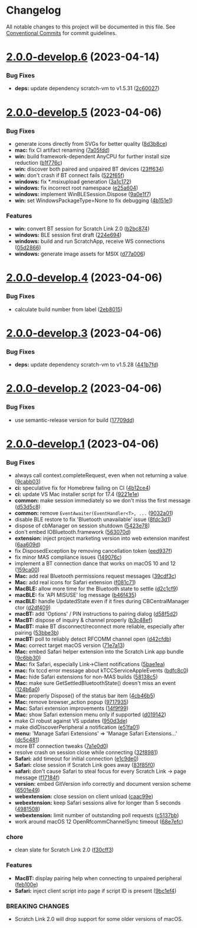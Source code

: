 # Changelog

All notable changes to this project will be documented in this file. See
[Conventional Commits](https://conventionalcommits.org) for commit guidelines.

# [2.0.0-develop.6](https:/home/circleci/project/semantic-release-remote/compare/v2.0.0-develop.5...v2.0.0-develop.6) (2023-04-14)


### Bug Fixes

* **deps:** update dependency scratch-vm to v1.5.31 ([2c60027](https:/home/circleci/project/semantic-release-remote/commit/2c60027674e6cb3f0942d2c380b01b765bef12f8))

# [2.0.0-develop.5](https:/home/circleci/project/semantic-release-remote/compare/v2.0.0-develop.4...v2.0.0-develop.5) (2023-04-06)


### Bug Fixes

* generate icons directly from SVGs for better quality ([8d3b8ce](https:/home/circleci/project/semantic-release-remote/commit/8d3b8ce38a1000552d92bdce7da1cf98fbd9b134))
* **mac:** fix CI artifact renaming ([7a05fdd](https:/home/circleci/project/semantic-release-remote/commit/7a05fdda50fc7a498bbdc6d4068cf305177669b7))
* **win:** build framework-dependent AnyCPU for further install size reduction ([b1f776c](https:/home/circleci/project/semantic-release-remote/commit/b1f776c19f07652ea09c3152325a35578f9fdcf1))
* **win:** discover both paired and unpaired BT devices ([23ff634](https:/home/circleci/project/semantic-release-remote/commit/23ff634560930041ebb66ae6476839825bb713ba))
* **win:** don't crash if BT connect fails ([522f65f](https:/home/circleci/project/semantic-release-remote/commit/522f65f199741e2e704f716952a2db8c7508640f))
* **windows:** fix *.msixupload generation ([3a1c172](https:/home/circleci/project/semantic-release-remote/commit/3a1c1727bcfbe46aa549a4c15b3b0f7e750b0527))
* **windows:** fix incorrect root namespace ([e25a604](https:/home/circleci/project/semantic-release-remote/commit/e25a604be0238ef3501447df411c7816aea31f26))
* **windows:** implement WinBLESession.Dispose ([9a0e1f7](https:/home/circleci/project/semantic-release-remote/commit/9a0e1f7ec1202ae24abc5ca988c4fa54c822bffd))
* **win:** set WindowsPackageType=None to fix debugging ([4b151e1](https:/home/circleci/project/semantic-release-remote/commit/4b151e1884915a39f059d696a968557f04e4ff7b))


### Features

* **win:** convert BT session for Scratch Link 2.0 ([b2bc874](https:/home/circleci/project/semantic-release-remote/commit/b2bc874b7dea108b10fe2eaa4cd8cdd42a1b4f76))
* **windows:** BLE session first draft ([224e694](https:/home/circleci/project/semantic-release-remote/commit/224e6948749997395102f2c2de2e12163627c37a))
* **windows:** build and run ScratchApp, receive WS connections ([05d2866](https:/home/circleci/project/semantic-release-remote/commit/05d2866f2bca7f3bee8af67e0769458b7c4399e9))
* **windows:** generate image assets for MSIX ([d77a006](https:/home/circleci/project/semantic-release-remote/commit/d77a0064a0cd25bac8b8b2b7e3c7d0b146ead69a))

# [2.0.0-develop.4](https:/home/circleci/project/semantic-release-remote/compare/v2.0.0-develop.3...v2.0.0-develop.4) (2023-04-06)


### Bug Fixes

* calculate build number from label ([2eb8015](https:/home/circleci/project/semantic-release-remote/commit/2eb8015d457263111219f2fc4a5e7d5505c6efb4))

# [2.0.0-develop.3](https:/home/circleci/project/semantic-release-remote/compare/v2.0.0-develop.2...v2.0.0-develop.3) (2023-04-06)


### Bug Fixes

* **deps:** update dependency scratch-vm to v1.5.28 ([441b7fd](https:/home/circleci/project/semantic-release-remote/commit/441b7fdf3572b093d3b4c0c1022e5472dbcdaff9))

# [2.0.0-develop.2](https:/home/circleci/project/semantic-release-remote/compare/v2.0.0-develop.1...v2.0.0-develop.2) (2023-04-06)


### Bug Fixes

* use semantic-release version for build ([17709dd](https:/home/circleci/project/semantic-release-remote/commit/17709dd709a59a1b4d5fa10b4a4ed50834ffd893))

# [2.0.0-develop.1](https:/home/circleci/project/semantic-release-remote/compare/v1.4.0...v2.0.0-develop.1) (2023-04-06)


### Bug Fixes

* always call context.completeRequest, even when not returning a value ([9cabb03](https:/home/circleci/project/semantic-release-remote/commit/9cabb03495b089cdc23fb257a0c3fea7e603c225))
* **ci:** speculative fix for Homebrew failing on CI ([4b12ce4](https:/home/circleci/project/semantic-release-remote/commit/4b12ce4d1501eaea92ee76c1e11fc808ccc7ad11))
* **ci:** update VS Mac installer script for 17.4 ([9221e1e](https:/home/circleci/project/semantic-release-remote/commit/9221e1e68a0c5cb8e35777c914fd9e17e954a5d7))
* **common:** make session immediately so we don't miss the first message ([d53d5c8](https:/home/circleci/project/semantic-release-remote/commit/d53d5c8a9dd02563c5e75208cfc7125386d5f85a))
* **common:** remove `EventAwaiter(EventHandler<T>, ...` ([9032a01](https:/home/circleci/project/semantic-release-remote/commit/9032a013c8b5dc967f5a53a50546499b55af6b55))
* disable BLE restore to fix 'Bluetooth unavailable' issue ([8fdc3d1](https:/home/circleci/project/semantic-release-remote/commit/8fdc3d166edb6fb49b25ed2f467a0f77227dc630))
* dispose of cbManager on session shutdown ([5423e78](https:/home/circleci/project/semantic-release-remote/commit/5423e7800ba21bdb50874d23a88d0cee64c2c54d))
* don't embed IOBluetooth.framework ([563070d](https:/home/circleci/project/semantic-release-remote/commit/563070d67e5a88cc96a196759f2d2b59b0f4706b))
* **extension:** inject project marketing version into web extension manifest ([6aa609d](https:/home/circleci/project/semantic-release-remote/commit/6aa609d100961b7f74f4345c28137393988a2835))
* fix DisposedException by removing cancellation token ([eed937f](https:/home/circleci/project/semantic-release-remote/commit/eed937fd185f58295733e63dc8879a32e5a5ee10))
* fix minor MAS compliance issues ([149076c](https:/home/circleci/project/semantic-release-remote/commit/149076c07aa6c6e725e09130ee23a397b3e6e9eb))
* implement a BT connection dance that works on macOS 10 and 12 ([159ca00](https:/home/circleci/project/semantic-release-remote/commit/159ca006789956de12e4282b2d088217eb5bb17a))
* **Mac:** add real Bluetooth permissions request messages ([39cdf3c](https:/home/circleci/project/semantic-release-remote/commit/39cdf3cd509a1c475dbc80b08d919607a6ac1f22))
* **Mac:** add real icons for Safari extension ([f081c71](https:/home/circleci/project/semantic-release-remote/commit/f081c7130d97a86f55259bd76eef4fdd51bd1856))
* **MacBLE:** allow more time for the Bluetooth state to settle ([d2c1cf9](https:/home/circleci/project/semantic-release-remote/commit/d2c1cf97845060e88a00d69a66c13580abb7c74e))
* **macBLE:** fix 'API MISUSE' log message ([b46f435](https:/home/circleci/project/semantic-release-remote/commit/b46f4359f6ed9feb8734cfbc66d9936af6303201))
* **macBLE:** handle UpdatedState even if it fires during CBCentralManager ctor ([d2df409](https:/home/circleci/project/semantic-release-remote/commit/d2df40995861311b02875c03c2f2151038e3c8e5))
* **macBT:** add 'Options' / PIN instructions to pairing dialog ([d58f5d2](https:/home/circleci/project/semantic-release-remote/commit/d58f5d243aeafb7756c987350b439b698c7eaa7d))
* **MacBT:** dispose of inquiry & channel properly ([b3c48ef](https:/home/circleci/project/semantic-release-remote/commit/b3c48ef1662a93776e68181a5e745a4b88b9670d))
* **MacBT:** make BT disconnect/reconnect more reliable, especially after pairing ([53bbe3b](https:/home/circleci/project/semantic-release-remote/commit/53bbe3b6e39fc9b27bf11119c888c4b36a39771c))
* **macBT:** poll to reliably detect RFCOMM channel open ([d42cfdb](https:/home/circleci/project/semantic-release-remote/commit/d42cfdb63751ce511f2053ff4130e2a41b99a751))
* **Mac:** correct target macOS version ([71e7a13](https:/home/circleci/project/semantic-release-remote/commit/71e7a1303397c7138604131c89bbdcf5793adc9a))
* **Mac:** embed Safari helper extension into the Scratch Link app bundle ([9c6bb30](https:/home/circleci/project/semantic-release-remote/commit/9c6bb30273b4597e1e3ddd451167cffe6231a854))
* **Mac:** fix Safari, especially Link->Client notifications ([5bae1ea](https:/home/circleci/project/semantic-release-remote/commit/5bae1ea319dd96eed6a92074a1ba59ecdaca89ca))
* **mac:** fix tccd error message about kTCCServiceAppleEvents ([bdfc8c0](https:/home/circleci/project/semantic-release-remote/commit/bdfc8c08a6caae205e599b9cca28aedc627d1589))
* **Mac:** hide Safari extensions for non-MAS builds ([58138c5](https:/home/circleci/project/semantic-release-remote/commit/58138c5c89d17ff6d4dfd40d1bfa3ad95c88f27b))
* **Mac:** make sure GetSettledBluetoothState() doesn't miss an event ([124b6a0](https:/home/circleci/project/semantic-release-remote/commit/124b6a0cef58bd027249656ac4d183f76454d8f5))
* **Mac:** properly Dispose() of the status bar item ([4cb46b5](https:/home/circleci/project/semantic-release-remote/commit/4cb46b56588d74cd8cf54e79f36a7a6fafe53f59))
* **Mac:** remove browser_action popup ([9717935](https:/home/circleci/project/semantic-release-remote/commit/971793558fdf949622c79e28db93dd43083c8938))
* **Mac:** Safari extension improvements ([14f9f99](https:/home/circleci/project/semantic-release-remote/commit/14f9f99b8cb25e7704e53f31f6589f7205b4c66a))
* **Mac:** show Safari extension menu only if supported ([d019142](https:/home/circleci/project/semantic-release-remote/commit/d01914241789fc639def818f8553799b2915c198))
* make CI robust against VS updates ([950d3de](https:/home/circleci/project/semantic-release-remote/commit/950d3deb307226403b537874cadb1f64d2886ac6))
* make didDiscoverPeripheral a notification ([e51fa01](https:/home/circleci/project/semantic-release-remote/commit/e51fa01b799fcc2c9030a66c4bfe448f4aabbc08))
* **menu:** 'Manage Safari Extensions' => 'Manage Safari Extensions...' ([dc5c481](https:/home/circleci/project/semantic-release-remote/commit/dc5c48127842be5e3f756f077a0d1e284d1002e8))
* more BT connection tweaks ([7a1e0d0](https:/home/circleci/project/semantic-release-remote/commit/7a1e0d014a05f3af968d998c2caf888987501618))
* resolve crash on session close while connecting ([32f8981](https:/home/circleci/project/semantic-release-remote/commit/32f89814873eb19045cffcfe40a3c96f70bce54b))
* **Safari:** add timeout for initial connection ([e1c9de0](https:/home/circleci/project/semantic-release-remote/commit/e1c9de00f1dbf55c1da8bd2bd935f23015b34450))
* **Safari:** close session if Scratch Link goes away ([83f85f0](https:/home/circleci/project/semantic-release-remote/commit/83f85f028996d12e2a7d6f2b6c4f93608d60bef8))
* **safari:** don't cause Safari to steal focus for every Scratch Link -> page message ([f17184f](https:/home/circleci/project/semantic-release-remote/commit/f17184f5a1e163232a0ee76133cd2953bb382a0d))
* **version:** embed GitVersion info correctly and document version scheme ([6501e49](https:/home/circleci/project/semantic-release-remote/commit/6501e49073ac852e71ccd048973fb7b5a383c506))
* **webextension:** close session on client unload ([caac99e](https:/home/circleci/project/semantic-release-remote/commit/caac99e9c0fa15a940642dc5c9063dba45a40b5f))
* **webextension:** keep Safari sessions alive for longer than 5 seconds ([4981508](https:/home/circleci/project/semantic-release-remote/commit/498150869982c3d21f5463cf646e337fd789b970))
* **webextension:** limit number of outstanding poll requests ([c5137bb](https:/home/circleci/project/semantic-release-remote/commit/c5137bb7a06c1701592669196508ae9b26ee97be))
* work around macOS 12 OpenRfcommChannelSync timeout ([68e7efc](https:/home/circleci/project/semantic-release-remote/commit/68e7efc069e8188dd7ee4d0b0e5deff43d7bdd14))


### chore

* clean slate for Scratch Link 2.0 ([f30cff3](https:/home/circleci/project/semantic-release-remote/commit/f30cff3e5b0fbd2fda423e8609cbd6576c45131a))


### Features

* **MacBT:** display pairing help when connecting to unpaired peripheral ([feb100e](https:/home/circleci/project/semantic-release-remote/commit/feb100e3c0e40ce34759246ca27b247ecbb201fc))
* **Safari:** inject client script into page if script ID is present ([9bc1ef4](https:/home/circleci/project/semantic-release-remote/commit/9bc1ef433ced60b1dc40dc68d0ffe833ce137199))


### BREAKING CHANGES

* Scratch Link 2.0 will drop support for some older
versions of macOS.
